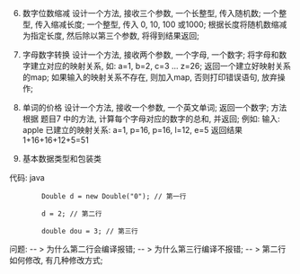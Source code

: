 6. 数字位数缩减
设计一个方法, 接收三个参数, 一个长整型, 传入随机数; 一个整型, 传入缩减长度; 一个整型, 传入 0, 10, 100 或1000;
根据长度将随机数缩减为指定长度,  然后除以第三个参数, 将得到结果返回; 

7. 字母数字转换
设计一个方法, 接收两个参数, 一个字母, 一个数字;
将字母和数字建立对应的映射关系, 如: a=1, b=2, c=3 ... z=26;
返回一个建立好映射关系的map;
如果输入的映射关系不存在, 则加入map, 否则打印错误语句, 放弃操作;

8. 单词的价格
设计一个方法, 接收一个参数, 一个英文单词; 返回一个数字;
方法根据 题目7 中的方法, 计算每个字母对应的数字的总和, 并返回; 
例如: 
输入: apple
已建立的映射关系: a=1, p=16, p=16, l=12, e=5
返回结果 1+16+16+12+5=51

9. 基本数据类型和包装类

代码:
java
```
        Double d = new Double("0"); // 第一行
        
        d = 2; // 第二行

        double dou = 3; // 第三行
```
问题:
-- > 为什么第二行会编译报错;
-- > 为什么第三行编译不报错;
-- > 第二行如何修改, 有几种修改方式;

